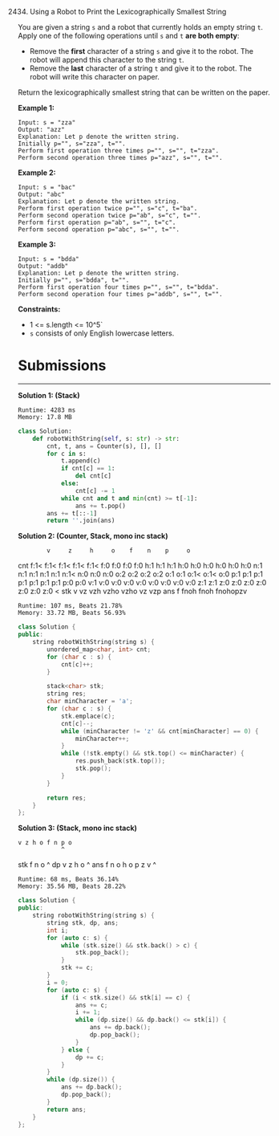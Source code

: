 2434. Using a Robot to Print the Lexicographically Smallest String

You are given a string `s` and a robot that currently holds an empty string `t`. Apply one of the following operations until `s` and `t` **are both empty**:

* Remove the **first** character of a string `s` and give it to the robot. The robot will append this character to the string `t`.
* Remove the **last** character of a string `t` and give it to the robot. The robot will write this character on paper.

Return the lexicographically smallest string that can be written on the paper.

 

**Example 1:**
```
Input: s = "zza"
Output: "azz"
Explanation: Let p denote the written string.
Initially p="", s="zza", t="".
Perform first operation three times p="", s="", t="zza".
Perform second operation three times p="azz", s="", t="".
```

**Example 2:**
```
Input: s = "bac"
Output: "abc"
Explanation: Let p denote the written string.
Perform first operation twice p="", s="c", t="ba". 
Perform second operation twice p="ab", s="c", t="". 
Perform first operation p="ab", s="", t="c". 
Perform second operation p="abc", s="", t="".
```

**Example 3:**
```
Input: s = "bdda"
Output: "addb"
Explanation: Let p denote the written string.
Initially p="", s="bdda", t="".
Perform first operation four times p="", s="", t="bdda".
Perform second operation four times p="addb", s="", t="".
```

**Constraints:**

* 1 <= s.length <= 10^5`
* `s` consists of only English lowercase letters.

# Submissions
---
**Solution 1: (Stack)**
```
Runtime: 4283 ms
Memory: 17.8 MB
```
```python
class Solution:
    def robotWithString(self, s: str) -> str:
        cnt, t, ans = Counter(s), [], []
        for c in s:
            t.append(c)
            if cnt[c] == 1:
                del cnt[c]
            else:
                cnt[c] -= 1
            while cnt and t and min(cnt) >= t[-1]:
                ans += t.pop()
        ans += t[::-1]
        return ''.join(ans)
```

**Solution 2: (Counter, Stack, mono inc stack)**

            v     z     h     o    f    n    p     o
cnt  f:1<   f:1<  f:1<  f:1<  f:1< f:0  f:0  f:0   f:0
     h:1    h:1   h:1   h:0   h:0  h:0  h:0  h:0   h:0
     n:1    n:1   n:1   n:1   n:1  n:1< n:0  n:0   n:0
     o:2    o:2   o:2   o:2   o:1  o:1  o:1< o:1<  o:0
     p:1    p:1   p:1   p:1   p:1  p:1  p:1  p:0   p:0
     v:1    v:0   v:0   v:0   v:0  v:0  v:0  v:0   v:0
     z:1    z:1   z:0   z:0   z:0  z:0  z:0  z:0   z:0
                                                     <
stk         v     vz    vzh   vzho vzho vz   vzp
ans                                f    fnoh fnoh fnohopzv
    

```
Runtime: 107 ms, Beats 21.78%
Memory: 33.72 MB, Beats 56.93%
```
```c++
class Solution {
public:
    string robotWithString(string s) {
        unordered_map<char, int> cnt;
        for (char c : s) {
            cnt[c]++;
        }

        stack<char> stk;
        string res;
        char minCharacter = 'a';
        for (char c : s) {
            stk.emplace(c);
            cnt[c]--;
            while (minCharacter != 'z' && cnt[minCharacter] == 0) {
                minCharacter++;
            }
            while (!stk.empty() && stk.top() <= minCharacter) {
                res.push_back(stk.top());
                stk.pop();
            }
        }

        return res;
    }
};
```

**Solution 3: (Stack, mono inc stack)**

    v z h o f n p o
                ^
stk f n o
        ^
dp  v z h o
        ^
ans f n o h o p z v
        ^

```
Runtime: 68 ms, Beats 36.14%
Memory: 35.56 MB, Beats 28.22%
```
```c++
class Solution {
public:
    string robotWithString(string s) {
        string stk, dp, ans;
        int i;
        for (auto c: s) {
            while (stk.size() && stk.back() > c) {
                stk.pop_back();
            }
            stk += c;
        }
        i = 0;
        for (auto c: s) {
            if (i < stk.size() && stk[i] == c) {
                ans += c;
                i += 1;
                while (dp.size() && dp.back() <= stk[i]) {
                    ans += dp.back();
                    dp.pop_back();
                }
            } else {
                dp += c;
            }
        }
        while (dp.size()) {
            ans += dp.back();
            dp.pop_back();
        }
        return ans;
    }
};
```
